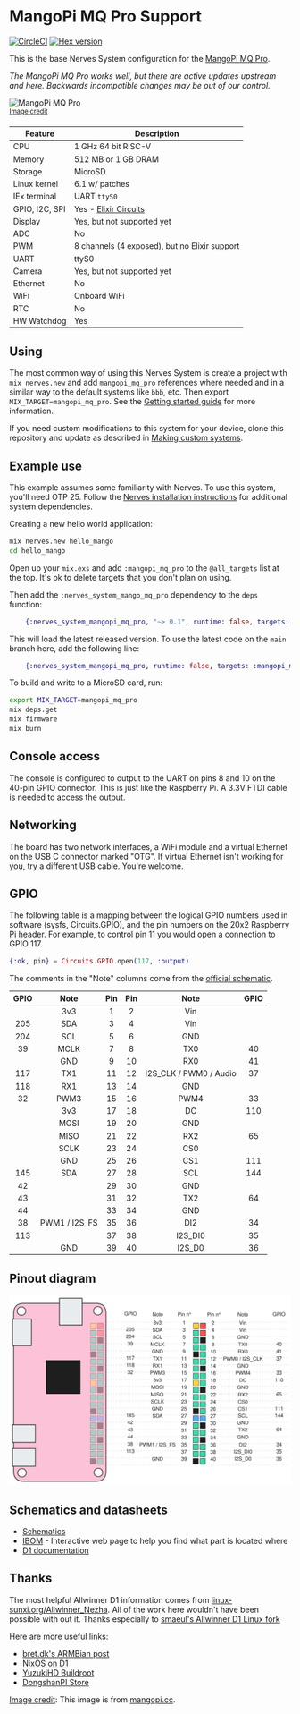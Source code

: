 # MangoPi MQ Pro Support

[![CircleCI](https://circleci.com/gh/nerves-project/nerves_system_mangopi_mq_pro.svg?style=svg)](https://circleci.com/gh/nerves-project/nerves_system_mangopi_mq_pro)
[![Hex version](https://img.shields.io/hexpm/v/nerves_system_mangopi_mq_pro.svg "Hex version")](https://hex.pm/packages/nerves_system_mangopi_mq_pro)

This is the base Nerves System configuration for the [MangoPi MQ Pro](#mangopi).

*The MangoPi MQ Pro works well, but there are active updates upstream and here. Backwards incompatible changes may be out of our control.*

![MangoPi MQ Pro](assets/images/mq-pro-pink-t.png)
<br><sup>[Image credit](#mangopi)</sup>

| Feature              | Description                     |
| -------------------- | ------------------------------- |
| CPU                  | 1 GHz 64 bit RISC-V             |
| Memory               | 512 MB or 1 GB DRAM             |
| Storage              | MicroSD                         |
| Linux kernel         | 6.1 w/ patches                  |
| IEx terminal         | UART `ttyS0`                    |
| GPIO, I2C, SPI       | Yes - [Elixir Circuits](https://github.com/elixir-circuits) |
| Display              | Yes, but not supported yet      |
| ADC                  | No                              |
| PWM                  | 8 channels (4 exposed), but no Elixir support      |
| UART                 | ttyS0                           |
| Camera               | Yes, but not supported yet      |
| Ethernet             | No                              |
| WiFi                 | Onboard WiFi                    |
| RTC                  | No                              |
| HW Watchdog          | Yes                             |

## Using

The most common way of using this Nerves System is create a project with `mix
nerves.new` and add `mangopi_mq_pro` references where needed and in a similar way
to the default systems like `bbb`, etc. Then export `MIX_TARGET=mangopi_mq_pro`.
See the [Getting started
guide](https://hexdocs.pm/nerves/getting-started.html#creating-a-new-nerves-app)
for more information.

If you need custom modifications to this system for your device, clone this
repository and update as described in [Making custom
systems](https://hexdocs.pm/nerves/customizing-systems.html).

## Example use

This example assumes some familiarity with Nerves. To use this system, you'll
need OTP 25. Follow the [Nerves installation
instructions](https://github.com/nerves-project/nerves/blob/main/docs/Installation.md)
for additional system dependencies.

Creating a new hello world application:

```sh
mix nerves.new hello_mango
cd hello_mango
```

Open up your `mix.exs` and add `:mangopi_mq_pro` to the `@all_targets` list at
the top. It's ok to delete targets that you don't plan on using.

Then add the `:nerves_system_mango_mq_pro` dependency to the `deps` function:

```elixir
    {:nerves_system_mangopi_mq_pro, "~> 0.1", runtime: false, targets: :mangopi_mq_pro},
```

This will load the latest released version. To use the latest code on the `main`
branch here, add the following line:

```elixir
    {:nerves_system_mangopi_mq_pro, runtime: false, targets: :mangopi_mq_pro, nerves: [compile: true], git: "https://github.com/nerves-project/nerves_system_mangopi_mq_pro", branch: "main"}
```

To build and write to a MicroSD card, run:

```sh
export MIX_TARGET=mangopi_mq_pro
mix deps.get
mix firmware
mix burn
```

## Console access

The console is configured to output to the UART on pins 8 and 10 on the 40-pin
GPIO connector. This is just like the Raspberry Pi. A 3.3V FTDI cable is needed
to access the output.

## Networking

The board has two network interfaces, a WiFi module and a virtual Ethernet on
the USB C connector marked "OTG". If virtual Ethernet isn't working for you, try
a different USB cable. You're welcome.

## GPIO

The following table is a mapping between the logical GPIO numbers used in
software (sysfs, Circuits.GPIO), and the pin numbers on the 20x2 Raspberry Pi
header. For example, to control pin 11 you would open a connection to GPIO 117.

```elixir
{:ok, pin} = Circuits.GPIO.open(117, :output)
```

The comments in the "Note" columns come from the [official schematic](https://mangopi.org/_media/mq-pro-sch-v12.pdf#page=3).

| GPIO | Note | Pin | Pin | Note | GPIO |
| :--: | :--: | :-: | :-: | :--: | :--: |
|      | 3v3  |  1  |  2  | Vin  |      |
| 205  | SDA  |  3  | 4   | Vin  |      |
| 204  | SCL  |  5  | 6   | GND  |      |
| 39   | MCLK |  7  | 8   | TX0  | 40   |
|      | GND  |  9  | 10  | RX0  | 41   |
| 117  | TX1  | 11  | 12  | I2S_CLK / PWM0 / Audio | 37   |
| 118  | RX1  | 13  | 14  | GND  |      |
| 32   | PWM3 | 15  | 16  | PWM4 | 33   |
|      | 3v3  | 17  | 18  | DC   | 110  |
|      | MOSI | 19  | 20  | GND  |      |
|      | MISO | 21  | 22  | RX2  | 65   |
|      | SCLK | 23  | 24  | CS0  |      |
|      | GND  | 25  | 26  | CS1  | 111  |
| 145  | SDA  | 27  | 28  | SCL  | 144  |
| 42   |      | 29  | 30  | GND  |      |
| 43   |      | 31  | 32  | TX2  | 64   |
| 44   |      | 33  | 34  | GND  |      |
| 38   | PWM1 / I2S_FS | 35  | 36  | DI2  | 34   |
| 113  |      | 37  | 38  | I2S_DI0  | 35   |
|      | GND  | 39  | 40  | I2S_D0   | 36   |

## Pinout diagram

![© CC-0 4.0 Lucas Sifoni](/assets/MangoPI_MQ_PRO_Pinout.svg)

## Schematics and datasheets

* [Schematics](https://mangopi.cc/_media/mq-pro-sch-v12.pdf)
* [IBOM](https://mangopi.cc/_media/mq-pro-v12-ibom.html) - Interactive web page
  to help you find what part is located where
* [D1 documentation](https://github.com/mangopi-sbc/MQ-Pro/tree/main/3.Docs)

## Thanks

The most helpful Allwinner D1 information comes from
[linux-sunxi.org/Allwinner_Nezha](https://linux-sunxi.org/Allwinner_Nezha). All
of the work here wouldn't have been possible with out it. Thanks especially to
[smaeul's Allwinner D1 Linux fork](https://github.com/smaeul/linux/tree/riscv/d1-wip/arch/riscv)

Here are more useful links:

* [bret.dk's ARMBian post](https://bret.dk/armbian-on-the-mangopi-mq-pro/)
* [NixOS on D1](https://github.com/chuangzhu/nixos-sun20iw1p1)
* [YuzukiHD Buildroot](https://github.com/YuzukiHD/Buildroot-YuzukiSBC)
* [DongshanPI Store](https://www.aliexpress.com/item/3256803971669780.html)

[Image credit](#mangopi): This image is from [mangopi.cc](https://mangopi.cc/mangopi_mqpro).
